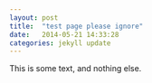 ```yaml
---
layout: post
title:  "test page please ignore"
date:   2014-05-21 14:33:28
categories: jekyll update
---
```


This is some text, and nothing else.
